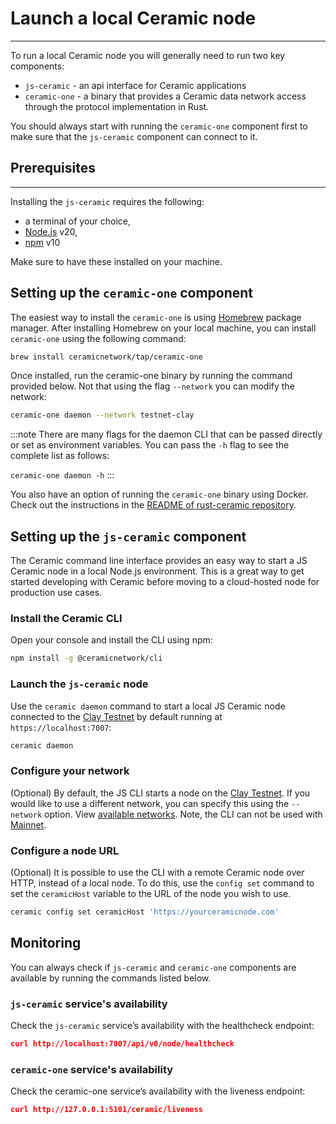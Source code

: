 # Launch a local Ceramic node

---

To run a local Ceramic node you will generally need to run two key components:
- `js-ceramic` - an api interface for Ceramic applications
- `ceramic-one` - a binary that provides a Ceramic data network access through the protocol implementation in Rust.

You should always start with running the `ceramic-one` component first to make sure that the `js-ceramic` component can connect to it.

## Prerequisites

---

Installing the `js-ceramic` requires the following:
- a terminal of your choice, 
- [Node.js](https://nodejs.org/en/) v20, 
- [npm](https://www.npmjs.com/get-npm) v10

Make sure to have these installed on your machine.


## Setting up the `ceramic-one` component

The easiest way to install the `ceramic-one` is using [Homebrew](https://brew.sh/) package manager. After installing Homebrew on your local machine, you can install `ceramic-one` using the following command:

```bash
brew install ceramicnetwork/tap/ceramic-one
```

Once installed, run the ceramic-one binary by running the command provided below. Not that using the flag `--network` you can modify the network:

```bash
ceramic-one daemon --network testnet-clay 
```

:::note
There are many flags for the daemon CLI that can be passed directly or set as environment variables. You can pass the `-h` flag to see the complete list as follows:

```ceramic-one daemon -h```
:::

You also have an option of running the `ceramic-one` binary using Docker. Check out the instructions in the [README of rust-ceramic repository](https://github.com/ceramicnetwork/rust-ceramic?tab=readme-ov-file).


## Setting up the `js-ceramic` component

The Ceramic command line interface provides an easy way to start a JS Ceramic node in a local Node.js environment. This is a great way to get started developing with Ceramic before moving to a cloud-hosted node for production use cases.


### Install the Ceramic CLI

Open your console and install the CLI using npm:

```bash
npm install -g @ceramicnetwork/cli
```

### Launch the `js-ceramic` node

Use the `ceramic daemon` command to start a local JS Ceramic node connected to the [Clay Testnet](../../networking/networks.md#clay-testnet) by default running at `https://localhost:7007`:

```bash
ceramic daemon
```

### Configure your network

(Optional) By default, the JS CLI starts a node on the [Clay Testnet](../../networking/networks.md#clay-testnet). If you would like to use a different network, you can specify this using the `--network` option. View [available networks](../../networking/networks.md). Note, the CLI can not be used with [Mainnet](../../networking/networks.md#mainnet).

### Configure a node URL

(Optional) It is possible to use the CLI with a remote Ceramic node over HTTP, instead of a local node. To do this, use the `config set` command to set the `ceramicHost` variable to the URL of the node you wish to use.

```bash
ceramic config set ceramicHost 'https://yourceramicnode.com'
```

## Monitoring
You can always check if `js-ceramic` and `ceramic-one` components are available by running the commands listed below.

### `js-ceramic` service's availability

Check the `js-ceramic` service’s availability with the healthcheck endpoint:

```json
curl http://localhost:7007/api/v0/node/healthcheck
```

### `ceramic-one` service's availability

Check the ceramic-one service’s availability with the liveness endpoint:

```json
curl http://127.0.0.1:5101/ceramic/liveness
```